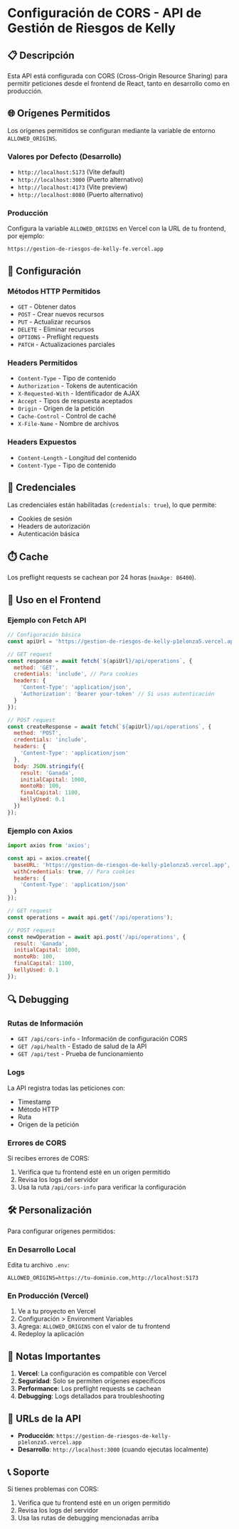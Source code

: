 # Configuración de CORS - API de Gestión de Riesgos de Kelly

## 📋 Descripción

Esta API está configurada con CORS (Cross-Origin Resource Sharing) para permitir peticiones desde el frontend de React, tanto en desarrollo como en producción.

## 🌐 Orígenes Permitidos

Los orígenes permitidos se configuran mediante la variable de entorno `ALLOWED_ORIGINS`.

### Valores por Defecto (Desarrollo)
- `http://localhost:5173` (Vite default)
- `http://localhost:3000` (Puerto alternativo)
- `http://localhost:4173` (Vite preview)
- `http://localhost:8080` (Puerto alternativo)

### Producción
Configura la variable `ALLOWED_ORIGINS` en Vercel con la URL de tu frontend, por ejemplo:
```
https://gestion-de-riesgos-de-kelly-fe.vercel.app
```

## 🔧 Configuración

### Métodos HTTP Permitidos
- `GET` - Obtener datos
- `POST` - Crear nuevos recursos
- `PUT` - Actualizar recursos
- `DELETE` - Eliminar recursos
- `OPTIONS` - Preflight requests
- `PATCH` - Actualizaciones parciales

### Headers Permitidos
- `Content-Type` - Tipo de contenido
- `Authorization` - Tokens de autenticación
- `X-Requested-With` - Identificador de AJAX
- `Accept` - Tipos de respuesta aceptados
- `Origin` - Origen de la petición
- `Cache-Control` - Control de caché
- `X-File-Name` - Nombre de archivos

### Headers Expuestos
- `Content-Length` - Longitud del contenido
- `Content-Type` - Tipo de contenido

## 🔐 Credenciales

Las credenciales están habilitadas (`credentials: true`), lo que permite:
- Cookies de sesión
- Headers de autorización
- Autenticación básica

## ⏱️ Cache

Los preflight requests se cachean por 24 horas (`maxAge: 86400`).

## 🚀 Uso en el Frontend

### Ejemplo con Fetch API
```javascript
// Configuración básica
const apiUrl = 'https://gestion-de-riesgos-de-kelly-p1elonza5.vercel.app';

// GET request
const response = await fetch(`${apiUrl}/api/operations`, {
  method: 'GET',
  credentials: 'include', // Para cookies
  headers: {
    'Content-Type': 'application/json',
    'Authorization': 'Bearer your-token' // Si usas autenticación
  }
});

// POST request
const createResponse = await fetch(`${apiUrl}/api/operations`, {
  method: 'POST',
  credentials: 'include',
  headers: {
    'Content-Type': 'application/json'
  },
  body: JSON.stringify({
    result: 'Ganada',
    initialCapital: 1000,
    montoRb: 100,
    finalCapital: 1100,
    kellyUsed: 0.1
  })
});
```

### Ejemplo con Axios
```javascript
import axios from 'axios';

const api = axios.create({
  baseURL: 'https://gestion-de-riesgos-de-kelly-p1elonza5.vercel.app',
  withCredentials: true, // Para cookies
  headers: {
    'Content-Type': 'application/json'
  }
});

// GET request
const operations = await api.get('/api/operations');

// POST request
const newOperation = await api.post('/api/operations', {
  result: 'Ganada',
  initialCapital: 1000,
  montoRb: 100,
  finalCapital: 1100,
  kellyUsed: 0.1
});
```

## 🔍 Debugging

### Rutas de Información
- `GET /api/cors-info` - Información de configuración CORS
- `GET /api/health` - Estado de salud de la API
- `GET /api/test` - Prueba de funcionamiento

### Logs
La API registra todas las peticiones con:
- Timestamp
- Método HTTP
- Ruta
- Origen de la petición

### Errores de CORS
Si recibes errores de CORS:
1. Verifica que tu frontend esté en un origen permitido
2. Revisa los logs del servidor
3. Usa la ruta `/api/cors-info` para verificar la configuración

## 🛠️ Personalización

Para configurar orígenes permitidos:

### En Desarrollo Local
Edita tu archivo `.env`:
```
ALLOWED_ORIGINS=https://tu-dominio.com,http://localhost:5173
```

### En Producción (Vercel)
1. Ve a tu proyecto en Vercel
2. Configuración > Environment Variables
3. Agrega: `ALLOWED_ORIGINS` con el valor de tu frontend
4. Redeploy la aplicación

## 📝 Notas Importantes

1. **Vercel**: La configuración es compatible con Vercel
2. **Seguridad**: Solo se permiten orígenes específicos
3. **Performance**: Los preflight requests se cachean
4. **Debugging**: Logs detallados para troubleshooting

## 🔗 URLs de la API

- **Producción**: `https://gestion-de-riesgos-de-kelly-p1elonza5.vercel.app`
- **Desarrollo**: `http://localhost:3000` (cuando ejecutas localmente)

## 📞 Soporte

Si tienes problemas con CORS:
1. Verifica que tu frontend esté en un origen permitido
2. Revisa los logs del servidor
3. Usa las rutas de debugging mencionadas arriba 